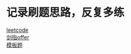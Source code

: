 <!--
 * @Author: haha_giraffe
 * @Date: 2019-11-08 14:43:31
 * @Description: 
 -->
# 记录刷题思路，反复多练

[leetcode](https://github.com/hahgiraffe/code/tree/master/leetcode/)    
[剑指offer](https://github.com/hahgiraffe/code/tree/master/%E5%89%91%E6%8C%87offer)   
[模板题](https://github.com/hahgiraffe/code/tree/master/template/) 